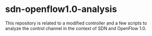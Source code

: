 sdn-openflow1.0-analysis
========================

This repository is related to a modified controller and a few scripts to analyze the control channel in the context of SDN and OpenFlow 1.0.

